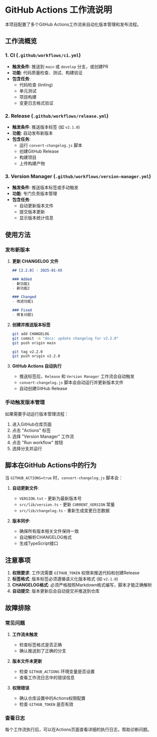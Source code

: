 # GitHub Actions 工作流说明

本项目配置了多个GitHub Actions工作流来自动化版本管理和发布流程。

## 工作流概览

### 1. CI (`.github/workflows/ci.yml`)
- **触发条件**: 推送到 `main` 或 `develop` 分支，或创建PR
- **功能**: 代码质量检查、测试、构建验证
- **包含任务**:
  - 代码检查 (linting)
  - 单元测试
  - 项目构建
  - 变更日志格式验证

### 2. Release (`.github/workflows/release.yml`)
- **触发条件**: 推送版本标签 (如 `v2.1.0`)
- **功能**: 自动发布新版本
- **包含任务**:
  - 运行 `convert-changelog.js` 脚本
  - 创建GitHub Release
  - 构建项目
  - 上传构建产物

### 3. Version Manager (`.github/workflows/version-manager.yml`)
- **触发条件**: 推送版本标签或手动触发
- **功能**: 专门负责版本管理
- **包含任务**:
  - 自动更新版本文件
  - 提交版本更新
  - 显示版本统计信息

## 使用方法

### 发布新版本

1. **更新 CHANGELOG 文件**
   ```markdown
   ## [2.2.0] - 2025-01-XX
   
   ### Added
   - 新功能1
   - 新功能2
   
   ### Changed
   - 改进功能1
   
   ### Fixed
   - 修复问题1
   ```

2. **创建并推送版本标签**
   ```bash
   git add CHANGELOG
   git commit -m "docs: update changelog for v2.2.0"
   git push origin main
   
   git tag v2.2.0
   git push origin v2.2.0
   ```

3. **GitHub Actions 自动执行**
   - 推送标签后，`Release` 和 `Version Manager` 工作流会自动触发
   - `convert-changelog.js` 脚本会自动运行并更新版本文件
   - 自动创建GitHub Release

### 手动触发版本管理

如果需要手动运行版本管理流程：

1. 进入GitHub仓库页面
2. 点击 "Actions" 标签
3. 选择 "Version Manager" 工作流
4. 点击 "Run workflow" 按钮
5. 选择分支并运行

## 脚本在GitHub Actions中的行为

当 `GITHUB_ACTIONS=true` 时，`convert-changelog.js` 脚本会：

1. **自动更新文件**:
   - `VERSION.txt` - 更新为最新版本号
   - `src/lib/version.ts` - 更新 `CURRENT_VERSION` 常量
   - `src/lib/changelog.ts` - 重新生成变更日志数据

2. **版本同步**:
   - 确保所有版本相关文件保持一致
   - 自动解析CHANGELOG格式
   - 生成TypeScript接口

## 注意事项

1. **权限要求**: 工作流需要 `GITHUB_TOKEN` 权限来推送代码和创建Release
2. **标签格式**: 版本标签必须遵循语义化版本格式 (如 `v2.1.0`)
3. **CHANGELOG格式**: 必须严格按照Markdown格式编写，脚本才能正确解析
4. **自动提交**: 版本更新后会自动提交并推送到仓库

## 故障排除

### 常见问题

1. **工作流未触发**
   - 检查标签格式是否正确
   - 确认推送到了正确的分支

2. **版本文件未更新**
   - 检查 `GITHUB_ACTIONS` 环境变量是否设置
   - 查看工作流日志中的错误信息

3. **权限错误**
   - 确认仓库设置中的Actions权限配置
   - 检查 `GITHUB_TOKEN` 是否有效

### 查看日志

每个工作流执行后，可以在Actions页面查看详细的执行日志，帮助诊断问题。
